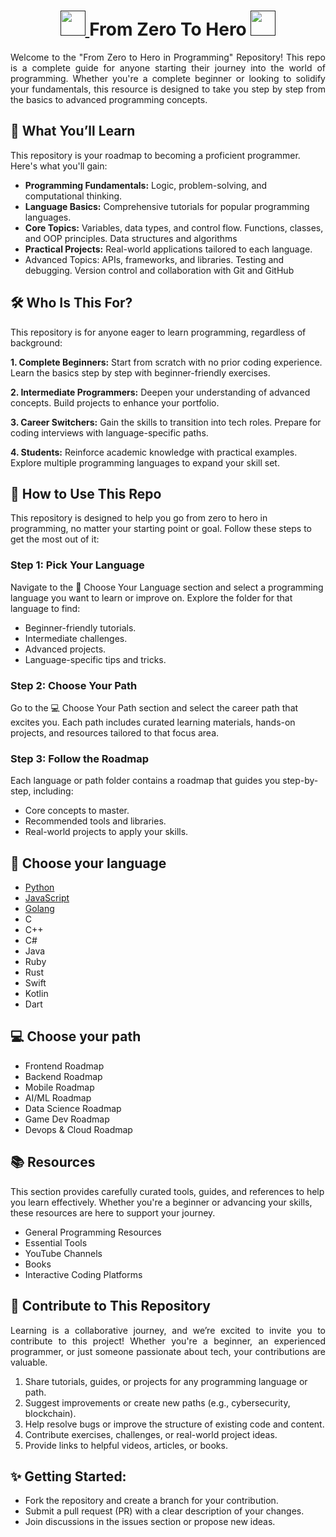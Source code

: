 <h1 align="center">
	<a href="">
		<img src="https://media.tenor.com/PRcQePKtLYYAAAAi/blue-blueflame.gif" width="40" />
	</a>
 From Zero To Hero
	<a href="">
		<img src="https://media.tenor.com/PRcQePKtLYYAAAAi/blue-blueflame.gif" width="40" />
	</a>
</h1>

<p align="justify">Welcome to the "From Zero to Hero in Programming" Repository!
This repo is a complete guide for anyone starting their journey into the world of programming. Whether you're a complete beginner or looking to solidify your fundamentals, this resource is designed to take you step by step from the basics to advanced programming concepts. </p>

## 🚀 What You’ll Learn
This repository is your roadmap to becoming a proficient programmer. Here's what you'll gain:
- **Programming Fundamentals:** Logic, problem-solving, and computational thinking.
- **Language Basics:** Comprehensive tutorials for popular programming languages.
- **Core Topics:** Variables, data types, and control flow. Functions, classes, and OOP principles. Data structures and algorithms
- **Practical Projects:** Real-world applications tailored to each language.
- Advanced Topics: APIs, frameworks, and libraries. Testing and debugging. Version control and collaboration with Git and GitHub

## 🛠️ Who Is This For?
This repository is for anyone eager to learn programming, regardless of background:

**1. Complete Beginners:**
Start from scratch with no prior coding experience.
Learn the basics step by step with beginner-friendly exercises.

**2. Intermediate Programmers:**
Deepen your understanding of advanced concepts.
Build projects to enhance your portfolio.

**3. Career Switchers:**
Gain the skills to transition into tech roles.
Prepare for coding interviews with language-specific paths.

**4. Students:**
Reinforce academic knowledge with practical examples.
Explore multiple programming languages to expand your skill set.


## 🎯 How to Use This Repo
This repository is designed to help you go from zero to hero in programming, no matter your starting point or goal. Follow these steps to get the most out of it:

### Step 1: Pick Your Language
Navigate to the 👾 Choose Your Language section and select a programming language you want to learn or improve on.
Explore the folder for that language to find:
- Beginner-friendly tutorials.
- Intermediate challenges.
- Advanced projects.
- Language-specific tips and tricks.

### Step 2: Choose Your Path
Go to the 💻 Choose Your Path section and select the career path that excites you.
Each path includes curated learning materials, hands-on projects, and resources tailored to that focus area.

### Step 3: Follow the Roadmap
Each language or path folder contains a roadmap that guides you step-by-step, including:
- Core concepts to master.
- Recommended tools and libraries.
- Real-world projects to apply your skills.

## 👾 Choose your language
- <a href="">Python</a>
- <a href="">JavaScript</a>
- <a href="">Golang</a>
- C
- C++
- C#
- Java
- Ruby
- Rust
- Swift
- Kotlin
- Dart

## 💻 Choose your path
- Frontend Roadmap
- Backend Roadmap
- Mobile Roadmap
- AI/ML Roadmap
- Data Science Roadmap
- Game Dev Roadmap
- Devops & Cloud Roadmap

## 📚 Resources
This section provides carefully curated tools, guides, and references to help you learn effectively. Whether you're a beginner or advancing your skills, these resources are here to support your journey.
- General Programming Resources
- Essential Tools
- YouTube Channels
- Books
- Interactive Coding Platforms

## 🤝 Contribute to This Repository
<p align="justify">Learning is a collaborative journey, and we’re excited to invite you to contribute to this project! Whether you're a beginner, an experienced programmer, or just someone passionate about tech, your contributions are valuable.</p>

1. Share tutorials, guides, or projects for any programming language or path.
2. Suggest improvements or create new paths (e.g., cybersecurity, blockchain).
3. Help resolve bugs or improve the structure of existing code and content.
4. Contribute exercises, challenges, or real-world project ideas.
5. Provide links to helpful videos, articles, or books.

## ✨ Getting Started:
- Fork the repository and create a branch for your contribution.
- Submit a pull request (PR) with a clear description of your changes.
- Join discussions in the issues section or propose new ideas.
